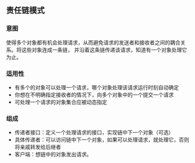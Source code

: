 ## 责任链模式

### 意图
使得多个对象都有机会处理请求，从而避免请求的发送者和接收者之间的耦合关系。将这些对象连成一条链，
并沿着这条链传递该请求，知道有一个对象处理它为止。



### 适用性
- 有多个的对象可以处理一个请求，哪个对象处理该请求运行时刻自动确定
- 你想在不明确指定接收者的情况下，向多个对象中的一个提交一个请求
- 可处理一个请求的对象集合应被动态指定

### 组成
- 传递者接口：定义一个处理请求的接口，实现链中下一个对象（可选）
- 具体传递者：可以访问链中下一个对象，如果可以处理请求，就处理它，否则将亲戚转发给后继者
- 客户端：想链中的对象发出请求。